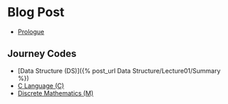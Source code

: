 # Blog Post
* [Prologue](./)
## Journey Codes
* [Data Structure (DS)]({% post_url Data Structure/Lecture01/Summary %})
* [C Language (C)](./)
* [Discrete Mathematics (M)](./)
